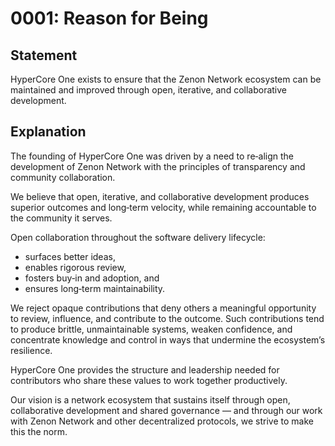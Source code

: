 # 0001: Reason for Being

## Statement
HyperCore One exists to ensure that the Zenon Network ecosystem can be maintained and improved through open, iterative, and collaborative development.

## Explanation
The founding of HyperCore One was driven by a need to re‑align the development of Zenon Network with the principles of transparency and community collaboration.

We believe that open, iterative, and collaborative development produces superior outcomes and long‑term velocity, while remaining accountable to the community it serves.

Open collaboration throughout the software delivery lifecycle:
- surfaces better ideas,
- enables rigorous review,
- fosters buy‑in and adoption, and
- ensures long‑term maintainability.

We reject opaque contributions that deny others a meaningful opportunity to review, influence, and contribute to the outcome. Such contributions tend to produce brittle, unmaintainable systems, weaken confidence, and concentrate knowledge and control in ways that undermine the ecosystem’s resilience.

HyperCore One provides the structure and leadership needed for contributors who share these values to work together productively.

Our vision is a network ecosystem that sustains itself through open, collaborative development and shared governance — and through our work with Zenon Network and other decentralized protocols, we strive to make this the norm.

